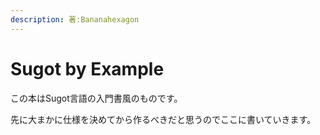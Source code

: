 ```yaml
---
description: 著:Bananahexagon
---
```


# Sugot by Example

この本はSugot言語の入門書風のものです。

先に大まかに仕様を決めてから作るべきだと思うのでここに書いていきます。

